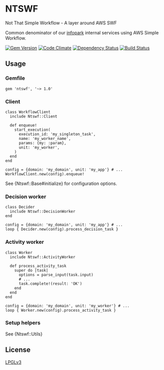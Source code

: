 NTSWF
=====

Not That Simple Workflow - A layer around AWS SWF

Common denominator of our [infopark](http://infopark.com/) internal services using
AWS Simple Workflow.

[![Gem Version](https://badge.fury.io/rb/ntswf.png)](http://badge.fury.io/rb/ntswf)
[![Code Climate](https://codeclimate.com/github/infopark/ntswf.png)](https://codeclimate.com/github/infopark/ntswf)
[![Dependency Status](https://gemnasium.com/infopark/ntswf.png)](https://gemnasium.com/infopark/ntswf)
[![Build Status](https://travis-ci.org/infopark/ntswf.png)](https://travis-ci.org/infopark/ntswf)

Usage
-----
### Gemfile

    gem 'ntswf', '~> 1.0'

### Client
```
class WorkflowClient
  include Ntswf::Client

  def enqueue!
    start_execution(
      execution_id: 'my_singleton_task',
      name: 'my_worker_name',
      params: {my: :param},
      unit: 'my_worker',
    )
  end
end

config = {domain: 'my_domain', unit: 'my_app'} # ...
WorkflowClient.new(config).enqueue!
```
See {Ntswf::Base#initialize} for configuration options.

### Decision worker
```
class Decider
  include Ntswf::DecisionWorker
end

config = {domain: 'my_domain', unit: 'my_app'} # ...
loop { Decider.new(config).process_decision_task }
```

### Activity worker
```
class Worker
  include Ntswf::ActivityWorker

  def process_activity_task
    super do |task|
      options = parse_input(task.input)
      # ...
      task.complete!(result: 'OK')
    end
  end
end

config = {domain: 'my_domain', unit: 'my_worker'} # ...
loop { Worker.new(config).process_activity_task }
```

### Setup helpers
See {Ntswf::Utils}

License
-------
[LPGLv3](http://www.gnu.org/licenses/lgpl-3.0.html)

